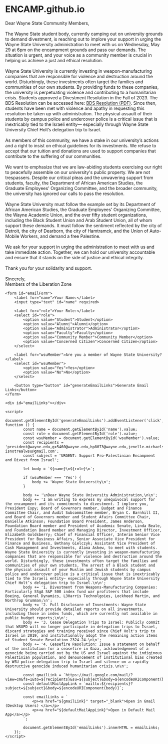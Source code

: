 # ENCAMP.github.io
<html>
<head>
    <title>Email Link with User Input</title>
</head>
<body>
    <p>
        Dear Wayne State Community Members,
        <br><br>
       The Wayne State student body, currently camping out on university grounds to demand divestment, is reaching out to implore your support in urging the Wayne State University administration to meet with us on Wednesday, May 29 at 6pm on the encampment grounds and pass our demands. The situation is urgent, and your voice as a community member is crucial in helping us achieve a just and ethical resolution.
        <br><br>
Wayne State University is currently investing in weapon-manufacturing companies that are responsible for violence and destruction around the world. Disturbingly, these investments often target the families and communities of our own students. By providing funds to these companies, the university is perpetuating violence and contributing to a humanitarian crisis. Students approved a Divestment Resolution in the Fall of 2023. The BDS Resolution can be accessed here: <a href="https://bloximages.newyork1.vip.townnews.com/thesouthend.wayne.edu/content/tncms/assets/v3/editorial/b/f6/bf68657c-7ab3-11ee-a18a-439462851ee0/6545a243728c3.file.pdf" target="_blank">BDS Resolution (PDF)</a>. Since then, students have been met with violence and apathy in requesting this resolution be taken up with administration. The physical assault of their students by campus police and undercover police is a critical issue that is inextricably tied to the Israeli entity— especially through Wayne State University Chief Holt’s delegation trip to Israel. 
        <br><br>
      As members of this community, we have a stake in our university’s actions and a right to insist on ethical guidelines for its investments. We refuse to accept that our tuition and donations are used to support companies that contribute to the suffering of our communities.
        <br><br>
        We want to emphasize that we are law-abiding students exercising our right to peacefully assemble on our university's public property. We are not trespassers. Despite our critical pleas and the unwavering support from students, faculty, the Department of African American Studies, the Graduate Employees' Organizing Committee, and the broader community, the university has ignored our calls to pass the resolution.
        <br><br>
        Wayne State University must follow the example set by its Department of African American Studies, the Graduate Employees' Organizing Committee, the Wayne Academic Union, and the over fifty student organizations, including the Black Student Union and Arab Student Union, all of whom support these demands. It must follow the sentiment reflected by the city of Detroit, the city of Dearborn, the city of Hamtramck, and the Union of Auto-Mobile Workers, and demand a free Palestine. 
        <br><br>
        We ask for your support in urging the administration to meet with us and take immediate action. Together, we can hold our university accountable and ensure that it stands on the side of justice and ethical integrity.
        <br><br>
        Thank you for your solidarity and support.
        <br><br>
        Sincerely,
        <br>
        Members of the Liberation Zone
    </p>

    <form id="emailForm">
        <label for="name">Your Name:</label>
        <input type="text" id="name" required>
        
        <label for="role">Your Role:</label>
        <select id="role">
            <option value="Student">Student</option>
            <option value="Alumni">Alumni</option>
            <option value="Administrator">Administrator</option>
            <option value="Faculty">Faculty</option>
            <option value="Community Member">Community Member</option>
            <option value="Concerned Citizen">Concerned Citizen</option>
        </select>

        <label for="wsuMember">Are you a member of Wayne State University?</label>
        <select id="wsuMember">
            <option value="Yes">Yes</option>
            <option value="No">No</option>
        </select>

        <button type="button" id="generateEmailLinks">Generate Email Links</button>
    </form>

    <div id="emailLinks"></div>

    <script>
        document.getElementById('generateEmailLinks').addEventListener('click', function () {
            const name = document.getElementById('name').value;
            const role = document.getElementById('role').value;
            const wsuMember = document.getElementById('wsuMember').value;
            const recipients = 'president@wayne.edu,gx5460@wayne.edu,hp8073@wayne.edu,jenelle.michaels@wayne.edu,lbeale@wayne.edu,bgielczyk@wayne.edu,ar6659@wayne.edu, isnotrealwsu@gmail.com';
            const subject = 'URGENT: Support Pro-Palestinian Encampment and Divest from Israel';

            let body = `${name}\n${role}\n`;

            if (wsuMember === 'Yes') {
                body += 'Wayne State University\n';
            }

            body += '\nDear Wayne State University Administration,\n\n';
            body += 'I am writing to express my unequivocal support for the encampment and its commitments to divestment. I implore you, President Espy; Board of Governors member, Budget and Finance Committee Chair, and Audit Subcommittee member, Bryan C. Barnhill II, and Board of Governors member and Student Afairs Committee Chair, Danielle Atkinson; Foundation Board President, James Anderson, Foundation Board member and President of Academic Senate, Linda Beale, and Foundation Board member and Managing Director, Investment Officer, Elizabeth Goldsberry; Chief of Financial Officer, Interim Senior Vice President for Business Affairs, Senior Associate Vice President for Finance and Business, Bethany Gielczyk; Assistant Vice President of Cash Management and Investments, Alana Askew, to meet with students. Wayne State University is currently investing in weapon-manufacturing companies that are responsible for violence and destruction around the world. Disturbingly, these investments often target the families and communities of your own students. The arrest of a Black student and the physical assault of your Muslim and Jewish students by campus police and undercover police is a critical issue that is inextricably tied to the Israeli entity— especially through Wayne State University Chief Holt’s delegation trip to Israel.\n\n';
            body += '1. Divestment from Weapons-Manufacturing Companies: Particularly SSgA S&P 500 index fund war profiteers that include Boeing, General Dynamics, L3Harris Technolgoies, Lockheed Martin, and Northrop Grumman;\n';
            body += '2. Full Disclosure of Investments: Wayne State University should provide detailed reports on all investments, including those in index funds, which are currently not available in public budget reports;\n\n';
            body += '3. Cease Delegation Trips to Israel: Publicly commit that WSUPD will no longer participate in delegation trips to Israel, discard strategies and training received since Chief Holt's trip to Israel in 2019, and institutionally adopt the remaining action items of Student Senate Resolution 2324-24.\n\n';
            body += '4. Ceasefire Resolution: Issue a statement on behalf of the institution for a ceasefire in Gaza, acklowledgement of a genocide being carried out by the US and Israel against the indiginous Palestinian population, and denouncement of institutional bias created by WSU police delegation trip to Israel and silence on a rapidly destructive genocide induced humanitarian crisis.\n\n';

            const gmailLink = `https://mail.google.com/mail/?view=cm&fs=1&to=${recipients}&su=${subject}&body=${encodeURIComponent(body)}`;
            const defaultMailAppLink = `mailto:${recipients}?subject=${subject}&body=${encodeURIComponent(body)}`;

            const emailLinks = `
                <p><a href="${gmailLink}" target="_blank">Open in Gmail (Desktop Users) </a></p>
                <p><a href="${defaultMailAppLink}">Open in Default Mail App</a></p>
            `;

            document.getElementById('emailLinks').innerHTML = emailLinks;
        });
    </script>
</body>
</html>
